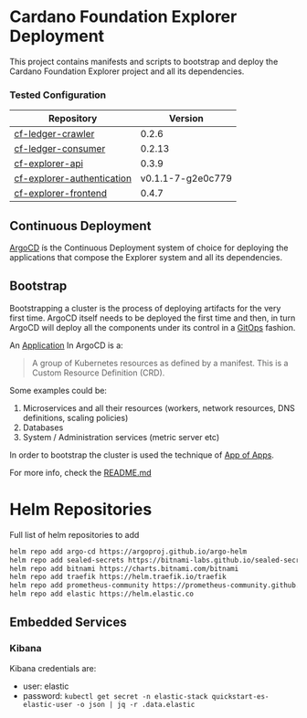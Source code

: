 # Cardano Foundation Explorer Deployment

This project contains manifests and scripts to bootstrap and deploy the Cardano Foundation Explorer project and all its
dependencies.

### Tested Configuration

| Repository            | Version |
|-----------------------|---------|
| [cf-ledger-crawler](https://github.com/cardano-foundation/cf-ledger-crawler)     | 0.2.6   |
| [cf-ledger-consumer](https://github.com/cardano-foundation/cf-ledger-consumer)    | 0.2.13 |
| [cf-explorer-api](https://github.com/cardano-foundation/cf-explorer-api)       | 0.3.9   |
| [cf-explorer-authentication](https://github.com/cardano-foundation/cf-explorer-authentication) | v0.1.1-7-g2e0c779   |
| [cf-explorer-frontend](https://github.com/cardano-foundation/cf-explorer-frontend) | 0.4.7  |

## Continuous Deployment

[ArgoCD](https://argo-cd.readthedocs.io/en/stable/) ís the Continuous Deployment system of choice for deploying the applications
that compose the Explorer system and all its dependencies.

## Bootstrap

Bootstrapping a cluster is the process of deploying artifacts for the very first time. ArgoCD itself needs to be deployed the first time
and then, in turn ArgoCD will deploy all the components under its control in a [GitOps](https://about.gitlab.com/topics/gitops/) fashion.

An [Application](https://argo-cd.readthedocs.io/en/stable/core_concepts/) In ArgoCD is a:
> A group of Kubernetes resources as defined by a manifest. This is a Custom Resource Definition (CRD).

Some examples could be: 
1. Microservices and all their resources (workers, network resources, DNS definitions, scaling policies)
2. Databases
3. System / Administration services (metric server etc)

In order to bootstrap the cluster is used the technique of [App of Apps](https://argo-cd.readthedocs.io/en/stable/operator-manual/cluster-bootstrapping/).

For more info, check the [README.md](argocd-bootstrap/README.md)

# Helm Repositories

Full list of helm repositories to add

```bash 
helm repo add argo-cd https://argoproj.github.io/argo-helm
helm repo add sealed-secrets https://bitnami-labs.github.io/sealed-secrets
helm repo add bitnami https://charts.bitnami.com/bitnami
helm repo add traefik https://helm.traefik.io/traefik
helm repo add prometheus-community https://prometheus-community.github.io/helm-charts
helm repo add elastic https://helm.elastic.co
```

## Embedded Services

### Kibana

Kibana credentials are:

* user: elastic
* password: `kubectl get secret -n elastic-stack quickstart-es-elastic-user -o json | jq -r .data.elastic`
